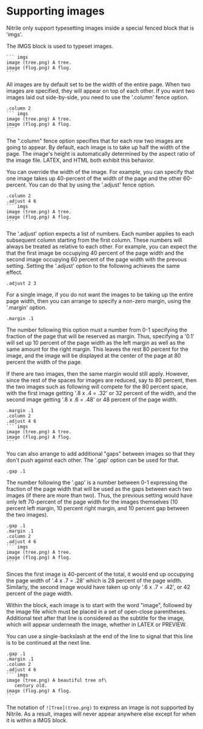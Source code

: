 # Supporting images


Nitrile only support typesetting images inside a special fenced block
that is 'imgs'.

The IMGS block is used to typeset images.

    ``` imgs
    image (tree.png) A tree.
    image (flog.png) A flog.
    ```

All images are by default set to be the width of the entire page.  When two
images are specified, they will appear on top of each other.  If you want two
images laid out side-by-side, you need to use the '.column' fence option.

    .column 2
    ``` imgs
    image (tree.png) A tree.
    image (flog.png) A flog.
    ```

The ".column" fence option specifies that for each row two images are going to
appear.  By default, each image is to take up half the width of the page. The
image's height is automatically determined by the aspect ratio of the image
file. LATEX, and HTML both exhibit this behavior.

You can override the width of the image. For example, you can specify that one
image takes up 40-percent of the width of the page and the other 60-percent.
You can do that by using the '.adjust' fence option.

    .column 2
    .adjust 4 6
    ``` imgs
    image (tree.png) A tree.
    image (flog.png) A flog.
    ```

The '.adjust' option expects a list of numbers. Each number applies to each
subsequent column starting from the first column. These numbers will always be
treated as relative to each other. For example, you can expect the that the
first image be   occupying 40 percent of the page width and the second image
occupying 60 percent of the page width with the prevous setting.  Setting the 
'.adjust' option to the following achieves the same effect.

    .adjust 2 3

For a single image, if you do not want the images to be taking up the entire page width,
then you can arrange to specify a non-zero margin, using the '.margin' option.

    .margin .1

The number following this option must a number from 0-1 specifying the fraction
of the page that will be reserved as margin. Thus, specifying a '0.1' will set
up 10 percent of the page width as the left margin as well as the same amount
for the right margin. This leaves the rest 80 percent for the image, and the image
will be displayed at the center of the page at 80 percent the width of the page.

If there are two images, then the same margin would still apply. However, since
the rest of the spaces for images are reduced, say to 80 percent, then the two
images such as following will compete for the 80 percent space, with the first
image getting '.8 x .4 = .32' or 32 percent of the width, and the second image
getting '.8 x .6 = .48' or 48 percent of the page width.

    .margin .1
    .column 2
    .adjust 4 6
    ``` imgs
    image (tree.png) A tree.
    image (flog.png) A flog.
    ```

You can also arrange to add additional "gaps" between images so that they don't 
push against each other. The '.gap' option can be used for that.

    .gap .1

The number following the '.gap' is a number between 0-1 expressing the fraction
of the page width that will be used as the gaps between each two images (if
there are more than two).  Thus, the previous setting would have only left
70-percent of the page width for the images themselves (10 percent left margin,
10 percent right margin, and 10 percent gap between the two images). 

    .gap .1
    .margin .1
    .column 2
    .adjust 4 6
    ``` imgs
    image (tree.png) A tree.
    image (flog.png) A flog.
    ```

Sinces the first image is 40-percent of the total, it would end up occupying
the page width of '.4 x .7 = .28'  which is 28 percent of the page width.
Similarly, the second image would have taken up only '.6 x .7 = .42', or 42
percent of the page width.

Within the block, each image is to start with the word "image", followed by the
image file which must be placed in a set of open-close parentheses. Additional text
after that line is considered as the subtitle for the image, which will appear 
underneath the image, whether in LATEX or PREVIEW.

You can use a single-backslash at the end of the line to signal that this line
is to be continued at the next line.

    .gap .1
    .margin .1
    .column 2
    .adjust 4 6
    ``` imgs
    image (tree.png) A beautiful tree of\
       century old.
    image (flog.png) A flog.
    ```

The notation of `![Tree](tree.png)` to express an image is not supported by
Nitrile. As a result, images will never appear anywhere else except for 
when it is within a IMGS block.



